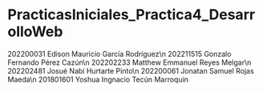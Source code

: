 # PracticasIniciales_Practica4_DesarrolloWeb
202200031 Edison Mauricio García Rodríguez\n
202211515 Gonzalo Fernando Pérez Cazún\n
202202233 Matthew Emmanuel Reyes Melgar\n
202202481 Josué Nabí Hurtarte Pinto\n
202200061 Jonatan Samuel Rojas Maeda\n
201801601 Yoshua Ingnacio Tecún Marroquín

